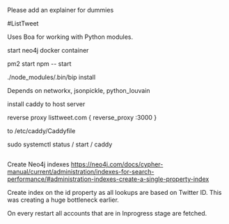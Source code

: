 Please add an explainer for dummies

#ListTweet

Uses Boa for working with Python modules.

start neo4j docker container 

pm2 start npm -- start

./node_modules/.bin/bip install <package-name>

Depends on networkx, jsonpickle, python_louvain

install caddy to host server

reverse proxy
listtweet.com {
reverse_proxy :3000
}

to /etc/caddy/Caddyfile

sudo systemctl status / start / caddy

##

Create Neo4j indexes
https://neo4j.com/docs/cypher-manual/current/administration/indexes-for-search-performance/#administration-indexes-create-a-single-property-index

Create index on the id property as all lookups are based on Twitter ID. This was creating a huge bottleneck earlier.

On every restart all accounts that are in Inprogress stage are fetched.
